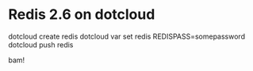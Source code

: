 # Redis 2.6 on dotcloud

dotcloud create redis
dotcloud var set redis REDISPASS=somepassword
dotcloud push redis

bam!
